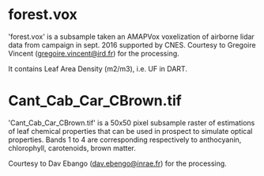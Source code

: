 # forest.vox
'forest.vox' is a subsample taken an AMAPVox voxelization of airborne lidar data 
from campaign in sept. 2016 supported by CNES. Courtesy to Gregoire Vincent
(gregoire.vincent@ird.fr) for the processing.

It contains Leaf Area Density (m2/m3), i.e. UF in DART.
 
# Cant_Cab_Car_CBrown.tif

'Cant_Cab_Car_CBrown.tif' is a 50x50 pixel subsample raster of estimations of leaf chemical properties
that can be used in prospect to simulate optical properties. Bands 1 to 4 are corresponding respectively to
anthocyanin, chlorophyll, carotenoids, brown matter.

Courtesy to Dav Ebango (dav.ebengo@inrae.fr) for the processing.  

